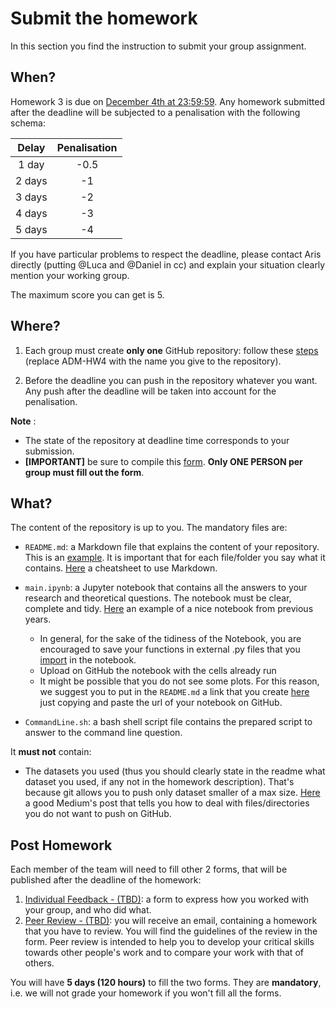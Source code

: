 # Submit the homework

In this section you find the instruction to submit your group assignment.

## When?
Homework 3 is due on [December 4th at 23:59:59](http://aris.me/index.php/data-mining-ds-2022). Any homework submitted after the deadline will be subjected to a penalisation with the following schema:

|   Delay  | Penalisation |
|:--------:|:------------:|
|  1 day |     -0.5     |
| 2 days |      -1      |
| 3 days |      -2      |
| 4 days |      -3      |
| 5 days |      -4      |

If you have particular problems to respect the deadline, please contact Aris directly (putting @Luca and @Daniel in cc) and explain your situation clearly mention your working group.


The maximum score you can get is 5.

## Where?
1. Each group must create __only one__ GitHub repository: follow these [steps](https://github.com/CriMenghini/ADM-HW4/blob/master/README.md) (replace ADM-HW4 with the name you give to the repository). 

2. Before the deadline you can push in the repository whatever you want. Any push after the deadline will be taken into account for the penalisation.

__Note__ :

* The state of the repository at deadline time corresponds to your submission.
* __[IMPORTANT]__ be sure to compile this [form](https://forms.gle/qYCjsrkPoeHTo3Wm6). **Only ONE PERSON per group must fill out the form**.

## What?

The content of the repository is up to you. The mandatory files are:

* `README.md`: a Markdown file that explains the content of your repository. This is an [example](https://github.com/CriMenghini/Wikipedia/tree/master/Mention). It is important that for each file/folder you say what it contains. [Here](https://github.com/adam-p/markdown-here/wiki/Markdown-Cheatsheet) a cheatsheet to use Markdown.

* `main.ipynb`: a Jupyter notebook that contains all the answers to your research and theoretical questions. The notebook must be clear, complete and tidy. [Here](https://github.com/dusicastepic/ADMSecondHomework/blob/master/ADM_HW2_Full.ipynb) an example of a nice notebook from previous years.
    - In general, for the sake of the tidiness of the Notebook, you are encouraged to save your functions in external .py files that you [import](https://www.programiz.com/python-programming/modules) in the notebook.
    - Upload on GitHub the notebook with the cells already run
    - It might be possible that you do not see some plots. For this reason, we suggest you to put in the `README.md` a link that you create [here](http://nbviewer.jupyter.org/) just copying and paste the url of your notebook on GitHub.

* `CommandLine.sh`: a bash shell script file contains the prepared script to answer to the command line question. 

It __must not__ contain:
* The datasets you used (thus you should clearly state in the readme what dataset you used, if any not in the homework description). That's because git allows you to push only dataset smaller of a max size. [Here](https://medium.com/@haydar_ai/learning-how-to-git-ignoring-files-and-folders-using-gitignore-177556afdbe3) a good Medium's post that tells you how to deal with files/directories you do not want to push on GitHub.

## Post Homework

Each member of the team will need to fill other 2 forms, that will be published after the deadline of the homework:

1. [Individual Feedback - (TBD)](): a form to express how you worked with your group, and who did what.
2. [Peer Review  - (TBD)](): you will receive an email, containing a homework that you have to review. You will find the guidelines of the review in the form. Peer review is intended to help you to develop your critical skills towards other people's work and to compare your work with that of others. 

You will have __5 days (120 hours)__ to fill the two forms. They are __mandatory__, i.e. we will not grade your homework if you won't fill all the forms.



